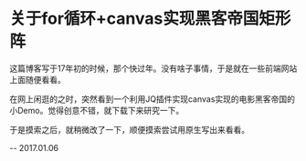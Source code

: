 # 关于for循环+canvas实现黑客帝国矩形阵

这篇博客写于17年初的时候，那个快过年。没有啥子事情，于是就在一些前端网站上面随便看看。

在网上闲逛的之时，突然看到一个利用JQ插件实现canvas实现的电影黑客帝国的小Demo。觉得创意不错，就下载下来研究一下。

于是摸索之后，就稍微改了一下，顺便摸索尝试用原生写出来看看。

-- 2017.01.06